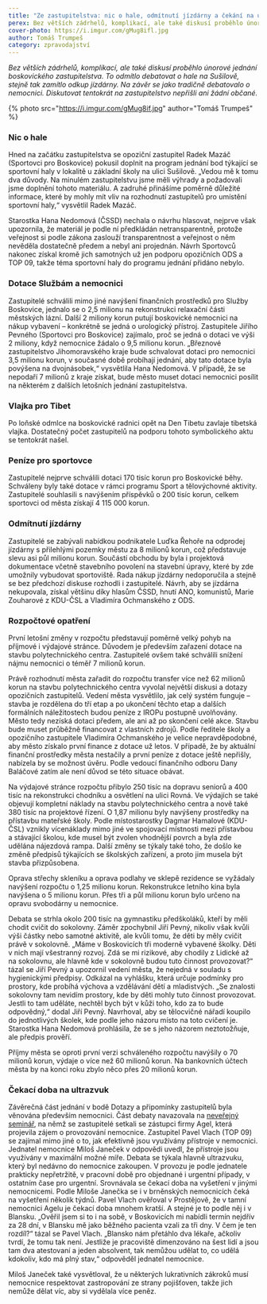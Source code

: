 ```yaml
---
title: "Ze zastupitelstva: nic o hale, odmítnutí jízdárny a čekání na ultrazvuk"
perex: Bez větších zádrhelů, komplikací, ale také diskusí proběhlo únorové jednání boskovického zastupitelstva. To odmítlo debatovat o hale na Sušilově, stejně tak zamítlo odkup jízdárny. 
cover-photo: https://i.imgur.com/gMug8ifl.jpg
author: Tomáš Trumpeš
category: zpravodajství
---
```


*Bez větších zádrhelů, komplikací, ale také diskusí proběhlo únorové jednání boskovického zastupitelstva. To odmítlo debatovat o hale na Sušilově, stejně tak zamítlo odkup jízdárny. Na závěr se jako tradičně debatovalo o nemocnici. Diskutovat tentokrát na zastupitelstvo nepřišli ani žádní občané.*

{% photo src="https://i.imgur.com/gMug8if.jpg" author="Tomáš Trumpeš" %}

### Nic o hale

Hned na začátku zastupitelstva se opoziční zastupitel Radek Mazáč (Sportovci pro Boskovice) pokusil doplnit na program jednání bod týkající se sportovní haly v lokalitě u základní školy na ulici Sušilově. „Vedou mě k tomu dva důvody. Na minulém zastupitelstvu jsme měli výhrady a požadovali jsme doplnění tohoto materiálu. A zadruhé přinášíme poměrně důležité informace, které by mohly mít vliv na rozhodnutí zastupitelů pro umístění sportovní haly,“ vysvětlil Radek Mazáč. 

Starostka Hana Nedomová (ČSSD) nechala o návrhu hlasovat, nejprve však upozornila, že materiál je podle ní předkládán netransparentně, protože veřejnost si podle zákona zaslouží transparentnost a veřejnost o něm nevěděla dostatečně předem a nebyl ani projednán. Návrh Sportovců nakonec získal kromě jich samotných už jen podporu opozičních ODS a TOP 09, takže téma sportovní haly do programu jednání přidáno nebylo.

### Dotace Službám a nemocnici

Zastupitelé schválili mimo jiné navýšení finančních prostředků pro Služby Boskovice, jednalo se o 2,5 milionu na rekonstrukci relaxační části městských lázní. Další 2 miliony korun putují boskovické nemocnici na nákup vybavení – konkrétně se jedná o urologický přístroj. Zastupitele Jiřího Pevného (Sportovci pro Boskovice) zajímalo, proč se jedná o dotaci ve výši 2 miliony, když nemocnice žádalo o 9,5 milionu korun. „Březnové zastupitelstvo Jihomoravského kraje bude schvalovat dotaci pro nemocnici 3,5 milionu korun, v současné době probíhají jednání, aby tato dotace byla povýšena na dvojnásobek,“ vysvětlila Hana Nedomová. V případě, že se nepodaří 7 milionů z kraje získat, bude město muset dotaci nemocnici posílit na některém z dalších letošních jednání zastupitelstva.

### Vlajka pro Tibet

Po loňské odmlce na boskovické radnici opět na Den Tibetu zavlaje tibetská vlajka. Dostatečný počet zastupitelů na podporu tohoto symbolického aktu se tentokrát našel.

### Peníze pro sportovce

Zastupitelé nejprve schválili dotaci 170 tisíc korun pro Boskovické běhy. Schváleny byly také dotace v rámci programu Sport a tělovýchovné aktivity. Zastupitelé souhlasili s navýšením příspěvků o 200 tisíc korun, celkem sportovci od města získají 4 115 000 korun.

### Odmítnutí jízdárny

Zastupitelé se zabývali nabídkou podnikatele Luďka Řehoře na odprodej jízdárny s přilehlými pozemky městu za 8 milionů korun, což představuje slevu asi půl milionu korun. Součástí obchodu by byla i projektová dokumentace včetně stavebního povolení na stavební úpravy, které by zde umožnily vybudovat sportoviště. Rada nákup jízdárny nedoporučila a stejně se bez předchozí diskuse rozhodli i zastupitelé. Návrh, aby se jízdárna nekupovala, získal většinu díky hlasům ČSSD, hnutí ANO, komunistů, Marie Zouharové z KDU-ČSL a Vladimíra Ochmanského z ODS. 

### Rozpočtové opatření

První letošní změny v rozpočtu představují poměrně velký pohyb na příjmové i výdajové stránce. Důvodem je především zařazení dotace na stavbu polytechnického centra. Zastupitelé ovšem také schválili snížení nájmu nemocnici o téměř 7 milionů korun.

Právě rozhodnutí města zařadit do rozpočtu transfer více než 62 milionů korun na stavbu polytechnického centra vyvolal největší diskusi a dotazy opozičních zastupitelů. Vedení města vysvětlilo, jak celý systém funguje – stavba je rozdělena do tří etap a po ukončení těchto etap a dalších formálních náležitostech budou peníze z IROPu postupně uvolňovány. Město tedy nezíská dotaci předem, ale ani až po skončení celé akce. Stavbu bude muset průběžně financovat z vlastních zdrojů. Podle ředitele školy a opozičního zastupitele Vladimíra Ochmanského je velice nepravděpodobné, aby město získalo první finance z dotace už letos. V případě, že by aktuální finanční prostředky města nestačily a první peníze z dotace ještě nepřišly, nabízela by se možnost úvěru. Podle vedoucí finančního odboru Dany Baláčové zatím ale není důvod se této situace obávat.

Na výdajové stránce rozpočtu přibylo 250 tisíc na dopravu seniorů a 400 tisíc na rekonstrukci chodníku a osvětlení na ulici Rovná. Ve výdajích se také objevují kompletní náklady na stavbu polytechnického centra a nově také 380 tisíc na projektové řízení. O 1,87 milionu byly navýšeny prostředky na přístavbu mateřské školy. Podle místostarostky Dagmar Hamalové (KDU-ČSL) vznikly vícenáklady mimo jiné ve spojovací místnosti mezi přístavbou a stávající školou, kde musel být zvolen vhodnější povrch a byla zde udělána nájezdová rampa. Další změny se týkaly také toho, že došlo ke změně předpisů týkajících se školských zařízení, a proto jim musela být stavba přizpůsobena.

Oprava střechy skleníku a oprava podlahy ve sklepě rezidence se vyžádaly navýšení rozpočtu o 1,25 milionu korun. Rekonstrukce letního kina byla navýšena o 5 milionu korun. Přes tři a půl milionu korun bylo určeno na opravu svobodárny u nemocnice.

Debata se strhla okolo 200 tisíc na gymnastiku předškoláků, kteří by měli chodit cvičit do sokolovny. Záměr zpochybnil Jiří Pevný, nikoliv však kvůli výši částky nebo samotné aktivitě, ale kvůli tomu, že děti by měly cvičit právě v sokolovně. „Máme v Boskovicích tři moderně vybavené školky. Děti v nich mají všestranný rozvoj. Zdá se mi rizikové, aby chodily z Lidické až na sokolovnu, ale hlavně kde v sokolovně budou tuto činnost provozovat?“ tázal se Jiří Pevný a upozornil vedení města, že nejedná v souladu s hygienickými předpisy. Odkázal na vyhlášku, která určuje podmínky pro prostory, kde probíhá výchova a vzdělávání dětí a mladistvých. „Se znalosti sokolovny tam nevidím prostory, kde by děti mohly tuto činnost provozovat. Jestli to tam uděláte, nechtěl bych být v kůži toho, kdo za to bude odpovědný,“ dodal Jiří Pevný. Navrhoval, aby se tělocvičné nářadí koupilo do jednotlivých školek, kde podle jeho názoru místo na toto cvičení je. Starostka Hana Nedomová prohlásila, že se s jeho názorem neztotožňuje, ale předpis prověří.

Příjmy města se oproti první verzi schváleného rozpočtu navýšily o 70 milionů korun, výdaje o více než 60 milionů korun. Na bankovních účtech města by na konci roku zbylo něco přes 20 milionů korun.

### Čekací doba na ultrazvuk

Závěrečná část jednání v bodě Dotazy a připomínky zastupitelů byla věnována především nemocnici. Část debaty navazovala na [neveřejný seminář](http://www.ohlasy.info/clanky/2018/02/prezentace-agel.html), na němž se zastupitelé setkali se zástupci firmy Agel, která projevila zájem o provozování nemocnice. Zastupitel Pavel Vlach (TOP 09) se zajímal mimo jiné o to, jak efektivně jsou využívány přístroje v nemocnici. Jednatel nemocnice Miloš Janeček v odpovědi uvedl, že přístroje jsou využívány v maximální možné míře. Debata se týkala hlavně ultrazvuku, který byl nedávno do nemocnice zakoupen. V provozu je podle jednatele prakticky nepřetržitě, v pracovní době pro objednané i urgentní případy, v ostatním čase pro urgentní. Srovnávala se čekací doba na vyšetření v jinými nemocnicemi. Podle Miloše Janečka se i v brněnských nemocnicích čeká na vyšetření několik týdnů. Pavel Vlach ověřoval v Prostějově, že v tamní nemocnici Agelu je čekací doba mnohem kratší. A stejné je to podle něj i v Blansku. „Ověřil jsem si to i na sobě, v Boskovicích mi nabídli termín nejdřív za 28 dní, v Blansku mě jako běžného pacienta vzali za tři dny. V čem je ten rozdíl?“ tázal se Pavel Vlach. „Blansko nám přetáhlo dva lékaře, ačkoliv tvrdí, že tomu tak není. Jestliže je pracoviště dimenzováno na šest lidí a jsou tam dva atestovaní a jeden absolvent, tak nemůžou udělat to, co udělá kdokoliv, kdo má plný stav,“ odpověděl jednatel nemocnice.

Miloš Janeček také vysvětloval, že u některých lukrativních zákroků musí nemocnice respektovat zastropování ze strany pojišťoven, takže jich nemůže dělat víc, aby si vydělala více peněz.
